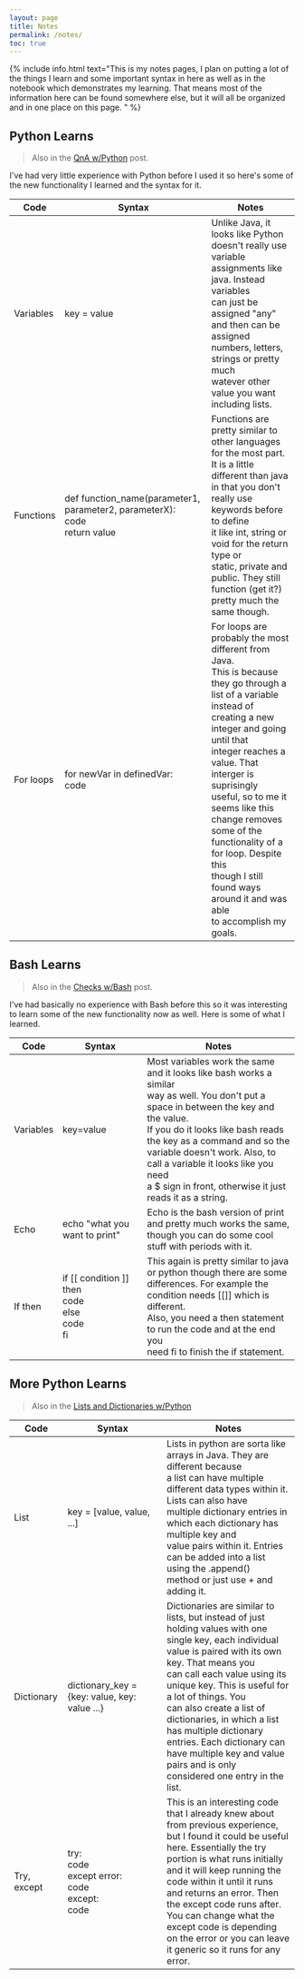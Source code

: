 ```yaml
---
layout: page
title: Notes
permalink: /notes/
toc: true
---
```


{% include info.html text="This is my notes pages, I plan on putting a lot of the things I learn and some important syntax in here as well as in the notebook which demonstrates my learning. That means most of the information here can be found somewhere else, but it will all be organized and in one place on this page. " %}


## Python Learns
> Also in the [QnA w/Python](https://toby-leeder.github.io/CSPFastpages/newcode/2022/08/24/pythonQnA.html) post.

I've had very little experience with Python before I used it so here's some of the new functionality I learned and the syntax for it.

| Code | Syntax | Notes |
|-|-|-|
| Variables | key = value | Unlike Java, it looks like Python doesn't really use <br> variable assignments like java. Instead variables <br> can just be assigned "any" and then can be <br> assigned numbers, letters, strings or pretty much <br> watever other value you want including lists. |
| Functions | def function_name(parameter1, parameter2, parameterX): <br>   code <br>   return value | Functions are pretty similar to other languages <br> for the most part. It is a little different than java <br> in that you don't really use keywords before to define <br> it like int, string or void for the return type or <br> static, private and public. They still function (get it?) <br> pretty much the same though. |
| For loops | for newVar in definedVar: <br> code | For loops are probably the most different from Java. <br> This is because they go through a list of a variable <br> instead of creating a new integer and going until that <br> integer reaches a value. That interger is suprisingly <br> useful, so to me it seems like this change removes <br> some of the functionality of a for loop. Despite this <br> though I still found ways around it and was able <br> to accomplish my goals. 

## Bash Learns
> Also in the [Checks w/Bash](https://toby-leeder.github.io/CSPFastpages/newcode/2022/08/28/Checks.html) post.

I've had basically no experience with Bash before this so it was interesting to learn some of the new functionality now as well. Here is some of what I learned. 

| Code | Syntax | Notes |
|-|-|-|
| Variables | key=value | Most variables work the same and it looks like bash works a similar <br> way as well. You don't put a space in between the key and the value. <br> If you do it looks like bash reads the key as a command and so the <br> variable doesn't work. Also, to call a variable it looks like you need <br> a $ sign in front, otherwise it just reads it as a string. |
| Echo | echo "what you want to print" | Echo is the bash version of print and pretty much works the same, <br> though you can do some cool stuff with periods with it. |
| If then | if [[ condition ]] <br> then <br> code <br> else <br> code <br> fi | This again is pretty similar to java or python though there are some <br> differences. For example the condition needs [[]] which is different. <br> Also, you need a then statement to run the code and at the end you <br> need fi to finish the if statement. |

## More Python Learns
> Also in the [Lists and Dictionaries w/Python](https://toby-leeder.github.io/CSPFastpages/newcode/2022/08/29/python_lists.html)

| Code | Syntax | Notes |
|-|-|-|
| List | key = [value, value, ...] | Lists in python are sorta like arrays in Java. They are different because <br> a list can have multiple different data types within it. Lists can also have <br> multiple dictionary entries in which each  dictionary has multiple key and <br> value pairs within it. Entries can be added into a list using the .append() <br> method or just  use + and adding it. | 
| Dictionary | dictionary_key = {key: value, key: value ...} | Dictionaries are similar to lists, but instead of just holding values with one <br> single key, each individual value is paired with its own key. That means you <br> can call each value using its unique key. This is useful for a lot of things. You <br> can also create a list of dictionaries, in which a list has multiple dictionary <br> entries. Each dictionary can have multiple key and value pairs and is only <br> considered one entry in the list. |
| Try, except | try: <br> code <br> except error: <br> code <br> except: <br> code | This is an interesting code that I already knew about from previous experience,<br> but I found it could be useful here. Essentially the try portion is what runs initially <br> and it will keep running the code within it until it runs and returns an error. Then <br> the except code runs after. You can change what the except code is depending <br> on the error or you can leave it generic so it runs for any error.|